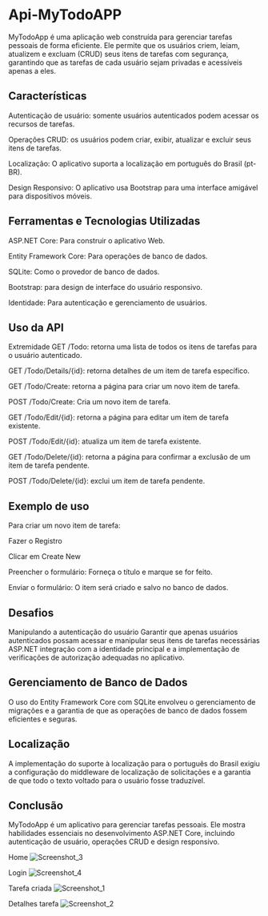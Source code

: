# Api-MyTodoAPP

MyTodoApp é uma aplicação web construída para gerenciar tarefas pessoais de forma eficiente. Ele permite que os usuários criem, leiam, atualizem e excluam (CRUD) seus itens de tarefas com segurança, garantindo que as tarefas de cada usuário sejam privadas e acessíveis apenas a eles.

## Características
Autenticação de usuário: somente usuários autenticados podem acessar os recursos de tarefas.

Operações CRUD: os usuários podem criar, exibir, atualizar e excluir seus itens de tarefas.

Localização: O aplicativo suporta a localização em português do Brasil (pt-BR).

Design Responsivo: O aplicativo usa Bootstrap para uma interface amigável para dispositivos móveis.

## Ferramentas e Tecnologias Utilizadas
ASP.NET Core: Para construir o aplicativo Web.

Entity Framework Core: Para operações de banco de dados.

SQLite: Como o provedor de banco de dados.

Bootstrap: para design de interface do usuário responsivo.

Identidade: Para autenticação e gerenciamento de usuários.

## Uso da API
Extremidade
GET /Todo: retorna uma lista de todos os itens de tarefas para o usuário autenticado.

GET /Todo/Details/{id}: retorna detalhes de um item de tarefa específico.

GET /Todo/Create: retorna a página para criar um novo item de tarefa.

POST /Todo/Create: Cria um novo item de tarefa.

GET /Todo/Edit/{id}: retorna a página para editar um item de tarefa existente.

POST /Todo/Edit/{id}: atualiza um item de tarefa existente.

GET /Todo/Delete/{id}: retorna a página para confirmar a exclusão de um item de tarefa pendente.

POST /Todo/Delete/{id}: exclui um item de tarefa pendente.

## Exemplo de uso
Para criar um novo item de tarefa:

Fazer o Registro

Clicar em Create New

Preencher o formulário: Forneça o título e marque se for feito.

Enviar o formulário: O item será criado e salvo no banco de dados.

## Desafios
Manipulando a autenticação do usuário
Garantir que apenas usuários autenticados possam acessar e manipular seus itens de tarefas necessárias ASP.NET integração com a identidade principal e a implementação de verificações de autorização adequadas no aplicativo.

## Gerenciamento de Banco de Dados
O uso do Entity Framework Core com SQLite envolveu o gerenciamento de migrações e a garantia de que as operações de banco de dados fossem eficientes e seguras.

## Localização
A implementação do suporte à localização para o português do Brasil exigiu a configuração do middleware de localização de solicitações e a garantia de que todo o texto voltado para o usuário fosse traduzível.

## Conclusão
MyTodoApp é um aplicativo para gerenciar tarefas pessoais. Ele mostra habilidades essenciais no desenvolvimento ASP.NET Core, incluindo autenticação de usuário, operações CRUD e design responsivo. 

Home
![Screenshot_3](https://github.com/lislovelly/Api-MyTodoAPP/assets/135989808/4908b391-b0be-49c9-bec6-10f5e2a079e3)

Login
![Screenshot_4](https://github.com/lislovelly/Api-MyTodoAPP/assets/135989808/e0c9c5ae-2f02-4f31-a50e-05317b7c38b9)

Tarefa criada
![Screenshot_1](https://github.com/lislovelly/Api-MyTodoAPP/assets/135989808/d3515a04-6789-41ac-bf17-3998cdcc5242)

Detalhes tarefa
![Screenshot_2](https://github.com/lislovelly/Api-MyTodoAPP/assets/135989808/d4e39a80-f8ef-43c3-b6d5-cacf8c5d7c43)


